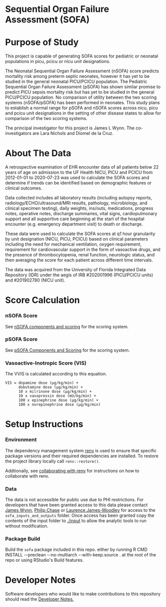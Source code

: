 # Sequential Organ Failure Assessment (SOFA)

# Purpose of Study

This project is capable of generating SOFA scores for pediatric or neonatal populations in picu, pcicu or nicu unit designations. 

The Neonatal Sequential Organ Failure Assessment (nSOFA) score predicts mortality risk among preterm septic neonates, however it has yet to be studied in the general neonatal PICU/PCICU population. The Pediatric Sequential Organ Failure Assessment (pSOFA) has shown similar promise to predict PICU sepsis mortality risk but has yet to be studied in the general PICU/PCICU population. No comparison of utility between the two scoring systems (nSOFA/pSOFA) has been performed in neonates. This study plans to establish a normal range for pSOFA and nSOFA scores across nicu, picu and pcicu unit designations in the setting of other disease states to allow for comparison of the two scoring systems.

The principal investigator for this project is James L Wynn. The co-investigators are Lara Nichols and Diomel de la Cruz.

# About The Data

A retrospective examination of EHR encounter data of all patients below 22 years of age on admission to the UF Health NICU, PICU and PCICU from 2012-01-01 to 2020-07-23 was used to calculate the SOFA scores and determine if trends can be identified based on demographic features or clinical outcomes.

Data collected includes all laboratory results (including autopsy reports, radiology/ECHO/ultrasound/MRI results, pathology, microbiology, and clinical specimen testing), daily weights, ins/outs, medications, progress notes, operative notes, discharge summaries, vital signs, cardiopulmonary support and all supportive care beginning at the start of the hospital encounter (e.g. emergency department visit) to death or discharge.

These data were used to calculate the SOFA scores at q1 hour granularity by unit designation (NICU, PICU, PCICU) based on clinical parameters including the need for mechanical ventilation, oxygen requirement, requirement for cardiovascular support in the form of vasoactive drugs, and the presence of thrombocytopenia, renal function, neurologic status, and then averaging the score for each patient across different time intervals.

The data was acquired from the University of Florida Integrated Data Repository (IDR) under the aegis of IRB #202001996 (PICU/PCICU units) and #201902780 (NICU unit).

# Score Calculation

### nSOFA Score
See [nSOFA components and scoring](nsofa_components_and_scoring.pdf) for the scoring system.

### pSOFA Score
See [pSOFA Components and Scoring](psofa_components_and_scoring.pdf) for the scoring system.

### Vasoactive-Inotropic Score (VIS)

The VVIS is calculated according to this equation.

```
VIS = dopamine dose (μg/kg/min) +
      dobutamine dose (μg/kg/min) +
      10 x milrinone dose (μg/kg/min) +
      10 x vasopressin dose (mU/kg/min) +
      100 x epinephrine dose (μg/kg/min) +
      100 x norepinephrine dose (μg/kg/min)
```

# Setup Instructions

### Environment
The dependency management system [renv](https://rstudio.github.io/renv/articles/renv.html) is used to ensure that specific package versions and their required dependencies are installed.
To restore the project library locally call `renv::restore()`. 

Addtionally, see [collaborating with renv](https://rstudio.github.io/renv/articles/collaborating.html) for instructions on how to collaborate with renv.

### Data
The data is not accessible for public use due to PHI restrictions. For developers that have been granted access to this data please contact [James Wynn](james.wynn@peds.ufl.edu), [Philip Chase](pbc@ufl.edu) or [Laurence James-Woodley](lawjames1@ufl.edu) for access to the `sofa_inputs_and_outputs` folder. Once access has been granted copy the contents of the input folder to [./input](./input) to allow the analytic tools to run without modification.

### Package Build
Build the `sofa` package included in this repo. either by running R CMD INSTALL --preclean --no-multiarch --with-keep.source . at the root of the repo or using RStudio's Build features.

# Developer Notes

Software developers who would like to make contributions to this repository should read the [Developer Notes.](developer_notes.md)
